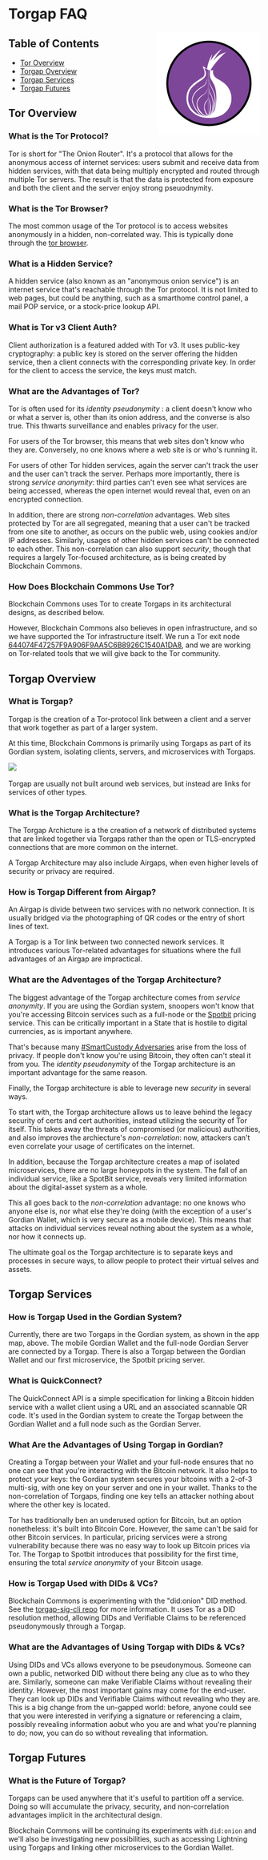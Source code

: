 # Torgap FAQ
<img src="../images/logos/torgap.png" align="right">

## Table of Contents

* [Tor Overview](#tor-overview)
* [Torgap Overview](#torgap-overview)
* [Torgap Services](#torgap-services)
* [Torgap Futures](#torgap-futures)

## Tor Overview

### What is the Tor Protocol?

Tor is short for "The Onion Router". It's a protocol that allows for the anonymous access of internet services: users submit and receive data from hidden services, with that data being multiply encrypted and routed through multiple Tor servers. The result is that the data is protected from exposure and both the client and the server enjoy strong pseuodnymity.

### What is the Tor Browser?

The most common usage of the Tor protocol is to access websites anonymously in a hidden, non-correlated way. This is typically done through the [tor browser](https://www.torproject.org/download/).

### What is a Hidden Service?

A hidden service (also known as an "anonymous onion service") is an internet service that's reachable through the Tor protocol. It is not limited to web pages, but could be anything, such as a smarthome control panel, a mail POP service, or a stock-price lookup API.

### What is Tor v3 Client Auth?

Client authorization is a featured added with Tor v3. It uses public-key cryptography: a public key is stored on the server offering the hidden service, then a client connects with the corresponding private key. In order for the client to access the service, the keys must match.

### What are the Advantages of Tor?

Tor is often used for its _identity pseudonymity_ : a client doesn't know who or what a server is, other than its onion address, and the converse is also true. This thwarts surveillance and enables privacy for the user. 

For users of the Tor browser, this means that web sites don't know who they are. Conversely, no one knows where a web site is or who's running it.

For users of other Tor hidden services, again the server can't track the user and the user can't track the server. Perhaps more importantly, there is strong _service anonymity_: third parties can't even see what services are being accessed, whereas the open internet would reveal that, even on an encrypted connection.

In addition, there are strong _non-correlation_ advantages. Web sites protected by Tor are all segregated, meaning that a user can't be tracked from one site to another, as occurs on the public web, using cookies and/or IP addresses. Similarly, usages of other hidden services can't be connected to each other. This non-correlation can also support _security_, though that requires a largely Tor-focused architecture, as is being created by Blockchain Commons.

### How Does Blockchain Commons Use Tor?

Blockchain Commons uses Tor to create Torgaps in its architectural designs, as described below.

However, Blockchain Commons also believes in open infrastructure, and so we have supported the Tor infrastructure itself. We run a Tor exit node [644074F47257F9A906F9AA5C6B8926C1540A1DA8](https://metrics.torproject.org/rs.html#details/644074F47257F9A906F9AA5C6B8926C1540A1DA8), and we are working on Tor-related tools that we will give back to the Tor community.

## Torgap Overview

### What is Torgap?

Torgap is the creation of a Tor-protocol link between a client and a server that work together as part of a larger system.

At this time, Blockchain Commons is primarily using Torgaps as part of its Gordian system, isolating clients, servers, and microservices with Torgaps.

![](https://raw.githubusercontent.com/BlockchainCommons/Gordian/master/Images/appmap.jpg)

Torgap are usually not built around web services, but instead are links for services of other types.

### What is the Torgap Architecture?

The Torgap Archicture is a the creation of a network of distributed systems that are linked together via Torgaps rather than the open or TLS-encrypted connections that are more common on the internet.

A Torgap Architecture may also include Airgaps, when even higher levels of security or privacy are required.

### How is Torgap Different from Airgap?

An Airgap is divide between two services with no network connection. It is usually bridged via the photographing of QR codes or the entry of short lines of text.

A Torgap is a Tor link between two connected nework services. It introduces various Tor-related advantages for situations where the full advantages of an Airgap are impractical.

### What are the Adventages of the Torgap Architecture?

The biggest advantage of the Torgap architecture comes from _service anonymity_. If you are using the Gordian system, snoopers won't know that you're accessing Bitcoin services such as a full-node or the [Spotbit](https://github.com/BlockchainCommons/spotbit) pricing service. This can be critically important in a State that is hostile to digital currencies, as is important anywhere.

That's because many [#SmartCustody Adversaries](https://github.com/BlockchainCommons/SmartCustodyBook) arise from the loss of privacy. If people don't know you're using Bitcoin, they often can't steal it from you. The _identity pseudonymity_ of the Torgap architecture is an important advantage for the same reason.

Finally, the Torgap architecture is able to leverage new _security_ in several ways.

To start with, the Torgap architecture allows us to leave behind the legacy security of certs and cert authorities, instead utilizing the security of Tor itself. This takes away the threats of compromised (or malicious) authorities, and also improves the archiecture's _non-correlation_: now, attackers can't even correlate your usage of certificates on the internet.

In addition, because the Torgap architecture creates a map of isolated microservices, there are no large honeypots in the system. The fall of an individual service, like a SpotBit service, reveals very limited information about the digital-asset system as a whole.

This all goes back to the _non-correlation_ advantage: no one knows who anyone else is, nor what else they're doing (with the exception of a user's Gordian Wallet, which is very secure as a mobile device). This means that attacks on individual services reveal nothing about the system as a whole, nor how it connects up.

The ultimate goal os the Torgap architecture is to separate keys and processes in secure ways, to allow people to protect their virtual selves and assets.

## Torgap Services

### How is Torgap Used in the Gordian System?

Currently, there are two Torgaps in the Gordian system, as shown in the app map, above. The mobile Gordian Wallet and the full-node Gordian Server are connected by a Torgap. There is also a Torgap between the Gordian Wallet and our first microservice, the Spotbit pricing server.

### What is QuickConnect?

The QuickConnect API is a simple specification for linking a Bitcoin hidden service with a wallet client using a URL and an associated scannable QR code. It's used in the Gordian system to create the Torgap between the Gordian Wallet and a full node such as the Gordian Server.

### What Are the Advantages of Using Torgap in Gordian?

Creating a Torgap between your Wallet and your full-node ensures that no one can see that you're interacting with the Bitcoin network. It also helps to protect your keys: the Gordian system secures your bitcoins with a 2-of-3 multi-sig, with one key on your server and one in your wallet. Thanks to the non-correlation of Torgaps, finding one key tells an attacker nothing about where the other key is located.

Tor has traditionally ben an underused option for Bitcoin, but an option nonetheless: it's built into Bitcoin Core. However, the same can't be said for other Bitcoin services. In particular, pricing services were a strong vulnerability because there was no easy way to look up Bitcoin prices via Tor. The Torgap to Spotbit introduces that possibility for the first time, ensuring the total _service anonymity_ of your Bitcoin usage.

### How is Torgap Used with DIDs & VCs?

Blockchain Commons is experimenting with the "did:onion" DID method. See the [torgap-sig-cli repo](https://github.com/BlockchainCommons/torgap-sig-cli-rust) for more information. It uses Tor as a DID resolution method, allowing DIDs and Verifiable Claims to be referenced pseudonymously through a Torgap.

### What are the Advantages of Using Torgap with DIDs & VCs?

Using DIDs and VCs allows everyone to be pseudonymous. Someone can own a public, networked DID without there being any clue as to who they are. Similarly, someone can make Verifiable Claims without revealing their identity. However, the most important gains may come for the end-user. They can look up DIDs and Verifiable Claims without revealing who they are. This is a big change from the un-gapped world: before, anyone could see that you were interested in verifying a signature or referencing a claim, possibly revealing information aobut who you are and what you're planning to do; now, you can do so without revealing that information.

## Torgap Futures

### What is the Future of Torgap?

Torgaps can be used anywhere that it's useful to partition off a service. Doing so will accumulate the privacy, security, and non-correlation advantages implicit in the architectural design.

Blockchain Commons will be continuing its experiments with `did:onion` and we'll also be investigating new possibilities, such as accessing Lightning using Torgaps and linking other microservices to the Gordian Wallet.
